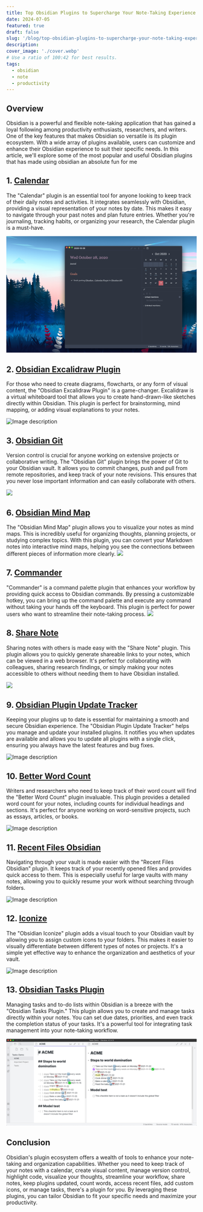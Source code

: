 ```yaml
---
title: Top Obsidian Plugins to Supercharge Your Note-Taking Experience
date: 2024-07-05
featured: true
draft: false
slug: '/blog/top-obsidian-plugins-to-supercharge-your-note-taking-experience/'
description:
cover_image: './cover.webp'
# Use a ratio of 100:42 for best results.
tags:
  - obsidian
  - note
  - productivity
---
```


## Overview

Obsidian is a powerful and flexible note-taking application that has gained a loyal following among productivity enthusiasts, researchers, and writers. One of the key features that makes Obsidian so versatile is its plugin ecosystem. With a wide array of plugins available, users can customize and enhance their Obsidian experience to suit their specific needs. In this article, we'll explore some of the most popular and useful Obsidian plugins that has made using obsidian an absolute fun for me

## 1. [Calendar](https://github.com/denolehov/obsidian-git)

The "Calendar" plugin is an essential tool for anyone looking to keep track of their daily notes and activities. It integrates seamlessly with Obsidian, providing a visual representation of your notes by date. This makes it easy to navigate through your past notes and plan future entries. Whether you're journaling, tracking habits, or organizing your research, the Calendar plugin is a must-have.

![](https://raw.githubusercontent.com/liamcain/obsidian-calendar-plugin/master/images/screenshot-full.png)

## 2. [Obsidian Excalidraw Plugin](https://github.com/zsviczian/obsidian-excalidraw-plugin)

For those who need to create diagrams, flowcharts, or any form of visual content, the "Obsidian Excalidraw Plugin" is a game-changer. Excalidraw is a virtual whiteboard tool that allows you to create hand-drawn-like sketches directly within Obsidian. This plugin is perfect for brainstorming, mind mapping, or adding visual explanations to your notes.

![Image description](https://dev-to-uploads.s3.amazonaws.com/uploads/articles/xol3teriwc3iskcc7q5p.png)

## 3. [Obsidian Git](https://github.com/denolehov/obsidian-git)

Version control is crucial for anyone working on extensive projects or collaborative writing. The "Obsidian Git" plugin brings the power of Git to your Obsidian vault. It allows you to commit changes, push and pull from remote repositories, and keep track of your note revisions. This ensures that you never lose important information and can easily collaborate with others.

![](https://raw.githubusercontent.com/denolehov/obsidian-git/master/images/source-view.png)

## 6. [Obsidian Mind Map](https://github.com/james-tindal/obsidian-mindmap-nextgen)

The "Obsidian Mind Map" plugin allows you to visualize your notes as mind maps. This is incredibly useful for organizing thoughts, planning projects, or studying complex topics. With this plugin, you can convert your Markdown notes into interactive mind maps, helping you see the connections between different pieces of information more clearly.
![](https://raw.githubusercontent.com/james-tindal/obsidian-mindmap-nextgen/main/images/mind-map-checkboxes.png)

## 7. [Commander](https://github.com/phibr0/obsidian-commander)

"Commander" is a command palette plugin that enhances your workflow by providing quick access to Obsidian commands. By pressing a customizable hotkey, you can bring up the command palette and execute any command without taking your hands off the keyboard. This plugin is perfect for power users who want to streamline their note-taking process.
![](https://user-images.githubusercontent.com/46250921/180301683-080256c4-84f9-4a2f-9b1c-f97af694683e.gif)

## 8. [Share Note](https://github.com/alangrainger/share-note)

Sharing notes with others is made easy with the "Share Note" plugin. This plugin allows you to quickly generate shareable links to your notes, which can be viewed in a web browser. It's perfect for collaborating with colleagues, sharing research findings, or simply making your notes accessible to others without needing them to have Obsidian installed.

![](https://share.note.sx/file/notesx/files/0r9ijore47sn9hg2a28k.png)

## 9. [Obsidian Plugin Update Tracker](https://obsidian.md/plugins?id=obsidian-plugin-update-tracker)

Keeping your plugins up to date is essential for maintaining a smooth and secure Obsidian experience. The "Obsidian Plugin Update Tracker" helps you manage and update your installed plugins. It notifies you when updates are available and allows you to update all plugins with a single click, ensuring you always have the latest features and bug fixes.

![Image description](https://dev-to-uploads.s3.amazonaws.com/uploads/articles/gykpuxqfm58c9acjhj06.png)

## 10. [Better Word Count](https://github.com/lukeleppan/better-word-count)

Writers and researchers who need to keep track of their word count will find the "Better Word Count" plugin invaluable. This plugin provides a detailed word count for your notes, including counts for individual headings and sections. It's perfect for anyone working on word-sensitive projects, such as essays, articles, or books.

![Image description](https://dev-to-uploads.s3.amazonaws.com/uploads/articles/h8oy5k25ye6s3s30q8mb.png)

## 11. [Recent Files Obsidian](https://github.com/tgrosinger/recent-files-obsidian)

Navigating through your vault is made easier with the "Recent Files Obsidian" plugin. It keeps track of your recently opened files and provides quick access to them. This is especially useful for large vaults with many notes, allowing you to quickly resume your work without searching through folders.

![Image description](https://dev-to-uploads.s3.amazonaws.com/uploads/articles/4zrbq7y7ui8qrumj8al5.png)

## 12. [Iconize](https://obsidian.md/plugins?id=obsidian-icon-folder)

The "Obsidian Iconize" plugin adds a visual touch to your Obsidian vault by allowing you to assign custom icons to your folders. This makes it easier to visually differentiate between different types of notes or projects. It's a simple yet effective way to enhance the organization and aesthetics of your vault.

![Image description](https://dev-to-uploads.s3.amazonaws.com/uploads/articles/gzt9jflc9ta7mpa7043c.png)

## 13. [Obsidian Tasks Plugin](https://github.com/obsidian-tasks-group/obsidian-tasks)

Managing tasks and to-do lists within Obsidian is a breeze with the "Obsidian Tasks Plugin." This plugin allows you to create and manage tasks directly within your notes. You can set due dates, priorities, and even track the completion status of your tasks. It's a powerful tool for integrating task management into your note-taking workflow.

![](https://raw.githubusercontent.com/obsidian-tasks-group/obsidian-tasks/main/docs/images/acme.png)

## Conclusion

Obsidian's plugin ecosystem offers a wealth of tools to enhance your note-taking and organization capabilities. Whether you need to keep track of your notes with a calendar, create visual content, manage version control, highlight code, visualize your thoughts, streamline your workflow, share notes, keep plugins updated, count words, access recent files, add custom icons, or manage tasks, there's a plugin for you. By leveraging these plugins, you can tailor Obsidian to fit your specific needs and maximize your productivity.
